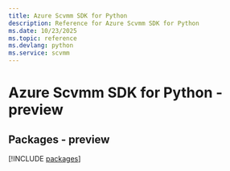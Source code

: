 ```yaml
---
title: Azure Scvmm SDK for Python
description: Reference for Azure Scvmm SDK for Python
ms.date: 10/23/2025
ms.topic: reference
ms.devlang: python
ms.service: scvmm
---
```

# Azure Scvmm SDK for Python - preview
## Packages - preview
[!INCLUDE [packages](scvmm-index.md)]